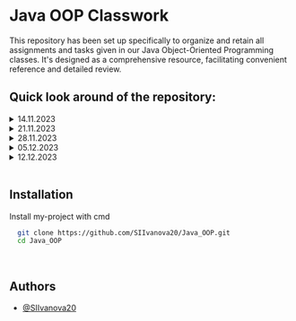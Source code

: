 # Java OOP Classwork
This repository has been set up specifically to organize and retain all assignments and tasks given in our Java Object-Oriented Programming classes. It's designed as a comprehensive resource, facilitating convenient reference and detailed review.

## Quick look around of the repository:

<details> <summary>14.11.2023 </summary>

Projects:  
<details> <summary>Project</summary>

Files:
 <details>
    <summary>Main</summary>
    https://github.com/SIIvanova20/Java_OOP/blob/18b868d4b122a91cbbb372a4c44cf89e1a649883/classwork%2014.11.2023/Human/src/Main.java#L1-L22
  </details>
  <details>
    <summary>Student</summary>
    https://github.com/SIIvanova20/Java_OOP/blob/18b868d4b122a91cbbb372a4c44cf89e1a649883/classwork%2014.11.2023/Human/src/Student.java#L1-L10
  </details>
  <details>
    <summary>Human</summary>
    https://github.com/SIIvanova20/Java_OOP/blob/18b868d4b122a91cbbb372a4c44cf89e1a649883/classwork%2014.11.2023/Human/src/Human.java#L1-L41
  </details>
</details>
</details>


<details> <summary>21.11.2023 </summary>

Projects:  
<details> <summary>Project</summary>

Files:
 <details>
    <summary>Main</summary>
    https://github.com/SIIvanova20/Java_OOP/blob/18b868d4b122a91cbbb372a4c44cf89e1a649883/classwork%2021.11.2023/Human2/src/Main.java#L4-L8
    
  </details>
  <details> <summary>People</summary>
   
   <details>
    <summary>Creature</summary>
    https://github.com/SIIvanova20/Java_OOP/blob/18b868d4b122a91cbbb372a4c44cf89e1a649883/classwork%2021.11.2023/Human2/src/People/Creature.java#L1-L7
  </details>

  <details>
    <summary>Human</summary>
    https://github.com/SIIvanova20/Java_OOP/blob/18b868d4b122a91cbbb372a4c44cf89e1a649883/classwork%2021.11.2023/Human2/src/People/Human.java#L1-L58
  </details>

  <details>
    <summary>ShoppingCart</summary>
    https://github.com/SIIvanova20/Java_OOP/blob/18b868d4b122a91cbbb372a4c44cf89e1a649883/classwork%2021.11.2023/Human2/src/People/ShoppingCart.java#L1-L7
  </details>

  <details>
    <summary>Student</summary>
    https://github.com/SIIvanova20/Java_OOP/blob/18b868d4b122a91cbbb372a4c44cf89e1a649883/classwork%2021.11.2023/Human2/src/People/Student.java#L1-L22
  </details>
  
   </details>
</details>
</details>


<details> <summary>28.11.2023 </summary>

Projects:  
<details> <summary>Say Hello</summary>


Files:
 <details>
    <summary>Main</summary>
    https://github.com/SIIvanova20/Java_OOP/blob/18b868d4b122a91cbbb372a4c44cf89e1a649883/classwork%2028.11.2013/Say%20Hello/src/Main.java#L1-L19
  </details>
  <details>
    <summary>Bulgarian</summary>
    https://github.com/SIIvanova20/Java_OOP/blob/18b868d4b122a91cbbb372a4c44cf89e1a649883/classwork%2028.11.2013/Say%20Hello/src/Bulgarian.java#L1-L18
  </details>
  <details>
    <summary>Chinese</summary>
    https://github.com/SIIvanova20/Java_OOP/blob/18b868d4b122a91cbbb372a4c44cf89e1a649883/classwork%2028.11.2013/Say%20Hello/src/Chinese.java#L1-L17
  </details>
  <details>
    <summary>European</summary>
    https://github.com/SIIvanova20/Java_OOP/blob/18b868d4b122a91cbbb372a4c44cf89e1a649883/classwork%2028.11.2013/Say%20Hello/src/European.java#L1-L17
  </details>
  <details>
    <summary>Person</summary>
    https://github.com/SIIvanova20/Java_OOP/blob/18b868d4b122a91cbbb372a4c44cf89e1a649883/classwork%2028.11.2013/Say%20Hello/src/Person.java#L1-L4
  </details>
</details>

<details> <summary>Say Hello Extend</summary>

Files:
 <details>
    <summary>Main</summary>
    https://github.com/SIIvanova20/Java_OOP/blob/18b868d4b122a91cbbb372a4c44cf89e1a649883/classwork%2028.11.2013/Say%20Hello%20Extend/src/Main.java#L1-L21
  </details>
  <details>
    <summary>Bulgarian</summary>
    https://github.com/SIIvanova20/Java_OOP/blob/18b868d4b122a91cbbb372a4c44cf89e1a649883/classwork%2028.11.2013/Say%20Hello%20Extend/src/Bulgarian.java#L1-L12
  </details>
  <details>
    <summary>Chinese</summary>
    https://github.com/SIIvanova20/Java_OOP/blob/18b868d4b122a91cbbb372a4c44cf89e1a649883/classwork%2028.11.2013/Say%20Hello%20Extend/src/Chinese.java#L1-L10
  </details>
  <details>
    <summary>European</summary>
    https://github.com/SIIvanova20/Java_OOP/blob/18b868d4b122a91cbbb372a4c44cf89e1a649883/classwork%2028.11.2013/Say%20Hello%20Extend/src/European.java#L1-L12
  </details>
  <details>
    <summary>Person</summary>
    https://github.com/SIIvanova20/Java_OOP/blob/18b868d4b122a91cbbb372a4c44cf89e1a649883/classwork%2028.11.2013/Say%20Hello%20Extend/src/Person.java#L1-L4
  </details>
  <details>
    <summary>BasePerson</summary>
    https://github.com/SIIvanova20/Java_OOP/blob/18b868d4b122a91cbbb372a4c44cf89e1a649883/classwork%2028.11.2013/Say%20Hello%20Extend/src/BasePerson.java#L1-L17
  </details>
</details>

<details> <summary>carShop</summary>

Files:
 <details>
    <summary>Main</summary>
    https://github.com/SIIvanova20/Java_OOP/blob/18b868d4b122a91cbbb372a4c44cf89e1a649883/classwork%2028.11.2013/carShop/src/Main.java#L1-L7
  </details>
  <details>
    <summary>Car</summary>
    https://github.com/SIIvanova20/Java_OOP/blob/18b868d4b122a91cbbb372a4c44cf89e1a649883/classwork%2028.11.2013/carShop/src/Car.java#L1-L2
  </details>
  <details>
    <summary>Audi</summary>
    https://github.com/SIIvanova20/Java_OOP/blob/18b868d4b122a91cbbb372a4c44cf89e1a649883/classwork%2028.11.2013/carShop/src/Audi.java#L1-L2
  </details>
  <details>
    <summary>Mercedes</summary>
    https://github.com/SIIvanova20/Java_OOP/blob/18b868d4b122a91cbbb372a4c44cf89e1a649883/classwork%2028.11.2013/carShop/src/Mercedes.java#L1-L3
  </details>
  <details>
    <summary>RepairShop</summary>
    https://github.com/SIIvanova20/Java_OOP/blob/18b868d4b122a91cbbb372a4c44cf89e1a649883/classwork%2028.11.2013/carShop/src/RepairShop.java#L1-L6
  </details>
</details>
</details>


<details> <summary>05.12.2023 </summary>

Projects:  
<details> <summary>Ferrari</summary>

Files:
 <details>
    <summary>Main</summary>
    https://github.com/SIIvanova20/Java_OOP/blob/18b868d4b122a91cbbb372a4c44cf89e1a649883/classwork%2005.12.2023%D0%B3/Ferrari/src/Main.java#L1-L10
  </details>
  <details>
    <summary>Car</summary>
    https://github.com/SIIvanova20/Java_OOP/blob/18b868d4b122a91cbbb372a4c44cf89e1a649883/classwork%2005.12.2023%D0%B3/Ferrari/src/Car.java#L1-L4
  </details>
  <details>
    <summary>Ferrari</summary>
    https://github.com/SIIvanova20/Java_OOP/blob/18b868d4b122a91cbbb372a4c44cf89e1a649883/classwork%2005.12.2023%D0%B3/Ferrari/src/Ferrari.java#L1-L24
  </details>
</details>

<details> <summary>Border Control</summary>

Files:
 <details>
    <summary>Main</summary>
    https://github.com/SIIvanova20/Java_OOP/blob/18b868d4b122a91cbbb372a4c44cf89e1a649883/classwork%2005.12.2023%D0%B3/Border%20Control/src/Main.java#L1-L35
  </details>
  <details>
    <summary>Citizen</summary>
    https://github.com/SIIvanova20/Java_OOP/blob/18b868d4b122a91cbbb372a4c44cf89e1a649883/classwork%2005.12.2023%D0%B3/Border%20Control/src/Citizen.java#L1-L24
  </details>
  <details>
    <summary>Robot</summary>
    https://github.com/SIIvanova20/Java_OOP/blob/18b868d4b122a91cbbb372a4c44cf89e1a649883/classwork%2005.12.2023%D0%B3/Border%20Control/src/Robot.java#L1-L19
  </details>
  <details>
    <summary>Identifiable</summary>
    https://github.com/SIIvanova20/Java_OOP/blob/18b868d4b122a91cbbb372a4c44cf89e1a649883/classwork%2005.12.2023%D0%B3/Border%20Control/src/Identifiable.java#L1-L3
  </details>
</details>

</details>

<details> <summary>12.12.2023 </summary>

Projects:  
<details> <summary>Project</summary>

Files:
 <details>
    <summary>Main</summary>
    https://github.com/SIIvanova20/Java_OOP/blob/0bd948137d9fee590ff50bc862b68d966a37bfdd/classwork%2012.12.2023/Polymorphism/src/Main.java#L1-L20
  </details>
  <details>
    <summary>Animal</summary>
    https://github.com/SIIvanova20/Java_OOP/blob/0bd948137d9fee590ff50bc862b68d966a37bfdd/classwork%2012.12.2023/Polymorphism/src/Animal.java#L1-L3
  </details>
  <details>
    <summary>Mammal</summary>
    https://github.com/SIIvanova20/Java_OOP/blob/0bd948137d9fee590ff50bc862b68d966a37bfdd/classwork%2012.12.2023/Polymorphism/src/Mammal.java#L1-L4
  </details>
  <details>
    <summary>Dog</summary>
    https://github.com/SIIvanova20/Java_OOP/blob/0bd948137d9fee590ff50bc862b68d966a37bfdd/classwork%2012.12.2023/Polymorphism/src/Dog.java#L1-L15
  </details>
  <details>
    <summary>Puppy</summary>
    https://github.com/SIIvanova20/Java_OOP/blob/0bd948137d9fee590ff50bc862b68d966a37bfdd/classwork%2012.12.2023/Polymorphism/src/Puppy.java#L1-L6
  </details>
  <details>
    <summary>Calculator</summary>
    https://github.com/SIIvanova20/Java_OOP/blob/0bd948137d9fee590ff50bc862b68d966a37bfdd/classwork%2012.12.2023/Polymorphism/src/Calculator.java#L1-L17
  </details>
</details>
</details>



<br>
 
## Installation
 
Install my-project with cmd
 
```bash
  git clone https://github.com/SIIvanova20/Java_OOP.git
  cd Java_OOP
```
 
<br>

## Authors
 
- [@SIIvanova20](https://github.com/SIIvanova20)
